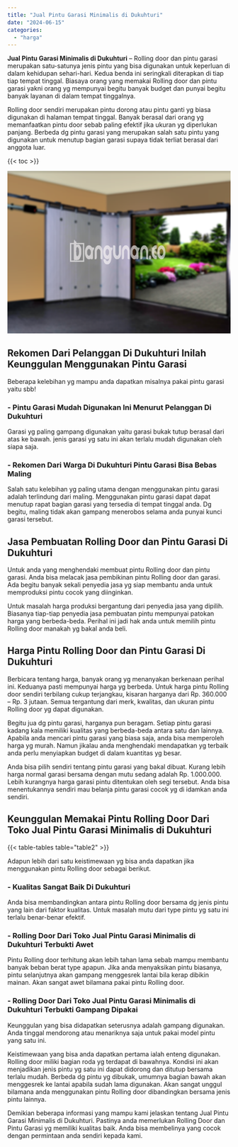 ```yaml
---
title: "Jual Pintu Garasi Minimalis di Dukuhturi"
date: "2024-06-15"
categories: 
  - "harga"
---
```


**Jual Pintu Garasi Minimalis di Dukuhturi** – Rolling door dan pintu garasi merupakan satu-satunya jenis pintu yang bisa digunakan untuk keperluan di dalam kehidupan sehari-hari. Kedua benda ini seringkali diterapkan di tiap tiap tempat tinggal. Biasaya orang yang memakai Rolling door dan pintu garasi yakni orang yg mempunyai begitu banyak budget dan punyai begitu banyak layanan di dalam tempat tinggalnya.

Rolling door sendiri merupakan pintu dorong atau pintu ganti yg biasa digunakan di halaman tempat tinggal. Banyak berasal dari orang yg memanfaatkan pintu door sebab paling efektif jika ukuran yg diperlukan panjang. Berbeda dg pintu garasi yang merupakan salah satu pintu yang digunakan untuk menutup bagian garasi supaya tidak terliat berasal dari anggota luar.

{{< toc >}}

![Jual Pintu Garasi Minimalis di Dukuhturi](/images/pintu-garasi-37.png)

## Rekomen Dari Pelanggan Di Dukuhturi Inilah Keunggulan Menggunakan Pintu Garasi

Beberapa kelebihan yg mampu anda dapatkan misalnya pakai pintu garasi yaitu sbb!

### \- Pintu Garasi Mudah Digunakan Ini Menurut Pelanggan Di Dukuhturi

Garasi yg paling gampang digunakan yaitu garasi bukak tutup berasal dari atas ke bawah. jenis garasi yg satu ini akan terlalu mudah digunakan oleh siapa saja.

### \- Rekomen Dari Warga Di Dukuhturi Pintu Garasi Bisa Bebas Maling

Salah satu kelebihan yg paling utama dengan menggunakan pintu garasi adalah terlindung dari maling. Menggunakan pintu garasi dapat dapat menutup rapat bagian garasi yang tersedia di tempat tinggal anda. Dg begitu, maling tidak akan gampang menerobos selama anda punyai kunci garasi tersebut.

## Jasa Pembuatan Rolling Door dan Pintu Garasi Di Dukuhturi

Untuk anda yang menghendaki membuat pintu Rolling door dan pintu garasi. Anda bisa melacak jasa pembikinan pintu Rolling door dan garasi. Ada begitu banyak sekali penyedia jasa yg siap membantu anda untuk memproduksi pintu cocok yang diinginkan.

Untuk masalah harga produksi bergantung dari penyedia jasa yang dipilih. Biasanya tiap-tiap penyedia jasa pembuatan pintu mempunyai patokan harga yang berbeda-beda. Perihal ini jadi hak anda untuk memilih pintu Rolling door manakah yg bakal anda beli.

## Harga Pintu Rolling Door dan Pintu Garasi Di Dukuhturi

Berbicara tentang harga, banyak orang yg menanyakan berkenaan perihal ini. Keduanya pasti mempunyai harga yg berbeda. Untuk harga pintu Rolling door sendiri terbilang cukup terjangkau, kisaran harganya dari Rp. 360.000 – Rp. 3 jutaan. Semua tergantung dari merk, kwalitas, dan ukuran pintu Rolling door yg dapat digunakan.

Begitu jua dg pintu garasi, harganya pun beragam. Setiap pintu garasi kadang kala memiliki kualitas yang berbeda-beda antara satu dan lainnya. Apabila anda mencari pintu garasi yang biasa saja, anda bisa memperoleh harga yg murah. Namun jikalau anda menghendaki mendapatkan yg terbaik anda perlu menyiapkan budget di dalam kuantitas yg besar.

Anda bisa pilih sendiri tentang pintu garasi yang bakal dibuat. Kurang lebih harga normal garasi bersama dengan mutu sedang adalah Rp. 1.000.000. Lebih kurangnya harga garasi pintu ditentukan oleh segi tersebut. Anda bisa menentukannya sendiri mau belanja pintu garasi cocok yg di idamkan anda sendiri.

## Keunggulan Memakai Pintu Rolling Door Dari Toko Jual Pintu Garasi Minimalis di Dukuhturi

{{< table-tables table="table2" >}}

Adapun lebih dari satu keistimewaan yg bisa anda dapatkan jika menggunakan pintu Rolling door sebagai berikut.

### \- Kualitas Sangat Baik Di Dukuhturi

Anda bisa membandingkan antara pintu Rolling door bersama dg jenis pintu yang lain dari faktor kualitas. Untuk masalah mutu dari type pintu yg satu ini terlalu benar-benar efektif.

### \- Rolling Door Dari Toko Jual Pintu Garasi Minimalis di Dukuhturi Terbukti Awet

Pintu Rolling door terhitung akan lebih tahan lama sebab mampu membantu banyak beban berat type apapun. Jika anda menyaksikan pintu biasanya, pintu selanjutnya akan gampang menggesrek lantai bila kerap dibikin mainan. Akan sangat awet bilamana pakai pintu Rolling door.

### \- Rolling Door Dari Toko Jual Pintu Garasi Minimalis di Dukuhturi Terbukti Gampang Dipakai

Keunggulan yang bisa didapatkan seterusnya adalah gampang digunakan. Anda tinggal mendorong atau menariknya saja untuk pakai model pintu yang satu ini.

Keistimewaan yang bisa anda dapatkan pertama ialah enteng digunakan. Rolling door miliki bagian roda yg terdapat di bawahnya. Kondisi ini akan menjadikan jenis pintu yg satu ini dapat didorong dan ditutup bersama terlalu mudah. Berbeda dg pintu yg dibukak, umumnya bagian bawah akan menggesrek ke lantai apabila sudah lama digunakan. Akan sangat unggul bilamana anda menggunakan pintu Rolling door dibandingkan bersama jenis pintu lainnya.

Demikian beberapa informasi yang mampu kami jelaskan tentang Jual Pintu Garasi Minimalis di Dukuhturi. Pastinya anda memerlukan Rolling Door dan Pintu Garasi yg memiliki kualitas baik. Anda bisa membelinya yang cocok dengan permintaan anda sendiri kepada kami.
